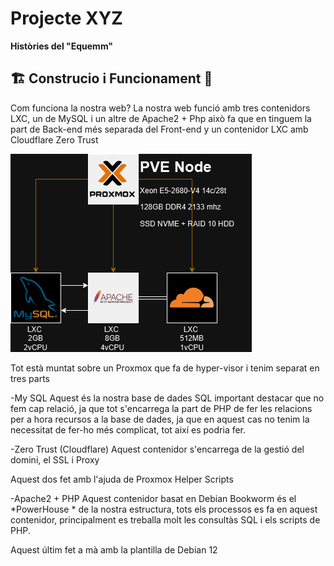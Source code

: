 # Projecte XYZ
**Històries del "Equemm"**  

##  🏗️ Construcio i Funcionament 🚧

Com funciona la nostra web?
La nostra web funció amb tres contenidors LXC, un de MySQL i un altre de Apache2 + Php això fa que en tinguem la part de Back-end més separada del Front-end y un contenidor LXC amb Cloudflare Zero Trust

![Esquema de como funciona nuestro ejemplo](/EquemResources/esquemaestructura.png)

Tot està muntat sobre un Proxmox que fa de hyper-visor i tenim separat en tres parts

-My SQL
Aquest és la nostra base de dades SQL important destacar que no fem cap relació, ja que tot s'encarrega la part de PHP de fer les relacions per a hora recursos a la base de dades, ja que en aquest cas no tenim la necessitat de fer-ho més complicat, tot així es podria fer.

-Zero Trust (Cloudflare)
Aquest contenidor s'encarrega de la gestió del domini, el SSL i Proxy

Aquest dos fet amb l'ajuda de Proxmox Helper Scripts

-Apache2 + PHP
Aquest contenidor basat en Debian Bookworm és el *PowerHouse * de la nostra estructura, tots els processos es fa en aquest contenidor, principalment es treballa molt les consultàs SQL i els scripts de PHP.

Aquest últim fet a mà amb la plantilla de Debian 12